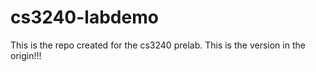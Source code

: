 # cs3240-labdemo
This is the repo created for the cs3240 prelab.
This is the version in the origin!!!
